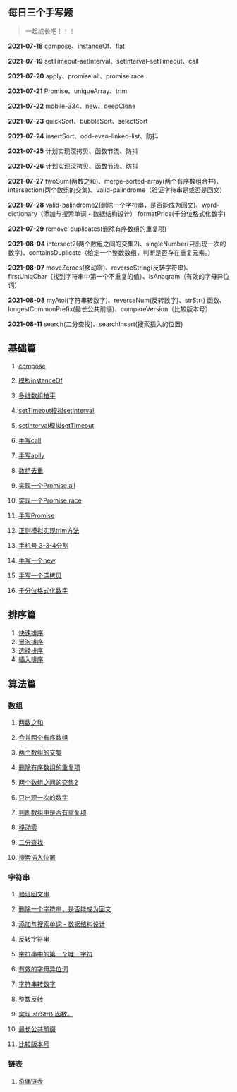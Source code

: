 ## 每日三个手写题

>  一起成长吧！！！

**2021-07-18** compose、instanceOf、flat

**2021-07-19** setTimeout-setInterval、setInterval-setTimeout、call

**2021-07-20** apply、promise.all、promise.race

**2021-07-21** Promise、uniqueArray、trim 

**2021-07-22** mobile-334、new、deepClone

**2021-07-23** quickSort、bubbleSort、selectSort

**2021-07-24** insertSort、odd-even-linked-list、防抖

**2021-07-25** 计划实现深拷贝、函数节流、防抖

**2021-07-26** 计划实现深拷贝、函数节流、防抖

**2021-07-27** twoSum(两数之和)、merge-sorted-array(两个有序数组合并)、intersection(两个数组的交集)、valid-palindrome（验证字符串是或否是回文）

**2021-07-28** valid-palindrome2(删除一个字符串，是否能成为回文)、word-dictionary（添加与搜索单词 - 数据结构设计） formatPrice(千分位格式化数字)

**2021-07-29** remove-duplicates(删除有序数组的重复项)

**2021-08-04** intersect2(两个数组之间的交集2)、singleNumber(只出现一次的数字)、containsDuplicate（给定一个整数数组，判断是否存在重复元素。）

**2021-08-07** moveZeroes(移动零)、reverseString(反转字符串)、firstUniqChar（找到字符串中第一个不重复的值）、isAnagram（有效的字母异位词）

**2021-08-08** myAtoi(字符串转数字)、reverseNum(反转数字)、strStr() 函数、longestCommonPrefix(最长公共前缀)、compareVersion（比较版本号）

**2021-08-11** search(二分查找)、searchInsert(搜索插入的位置)


## 基础篇

1. [compose](https://github.com/qianlongo/fe-handwriting/blob/master/1.compose.js)

2. [模拟instanceOf](https://github.com/qianlongo/fe-handwriting/blob/master/2.instanceOf.js)

3. [多维数组拍平](https://github.com/qianlongo/fe-handwriting/blob/master/3.flat.js)

4. [setTimeout模拟setInterval](https://github.com/qianlongo/fe-handwriting/blob/master/4.setTimeout-interval.js)

5. [setInterval模拟setTimeout](https://github.com/qianlongo/fe-handwriting/blob/master/5.setInterval-timeout.js)

6. [手写call](https://github.com/qianlongo/fe-handwriting/blob/master/6.call.js)

7. [手写aplly](https://github.com/qianlongo/fe-handwriting/blob/master/7.apply.js)

8. [数组去重](https://github.com/qianlongo/fe-handwriting/blob/master/8.uniqueArray.js)

9. [实现一个Promise.all](https://github.com/qianlongo/fe-handwriting/blob/master/9.promise.all.js)

10. [实现一个Promise.race](https://github.com/qianlongo/fe-handwriting/blob/master/10.promise.race.js)

11. [手写Promise](https://github.com/qianlongo/fe-handwriting/blob/master/11.promise.js)

12. [正则模拟实现trim方法](https://github.com/qianlongo/fe-handwriting/blob/master/12.trim.js)

13. [手机号 3-3-4分割](https://github.com/qianlongo/fe-handwriting/blob/master/13.mobile-334.js)

14. [手写一个new](https://github.com/qianlongo/fe-handwriting/blob/master/14.new.js)

15. [手写一个深拷贝](https://github.com/qianlongo/fe-handwriting/blob/master/15.deepClone.js)

16. [千分位格式化数字](https://github.com/qianlongo/fe-handwriting/blob/master/27.formatPrice.js)



## 排序篇

1. [快速排序](https://github.com/qianlongo/fe-handwriting/blob/master/17.quick-sort.js)
2. [冒泡排序](https://github.com/qianlongo/fe-handwriting/blob/master/18.bubble-sort.js)
3. [选择排序](https://github.com/qianlongo/fe-handwriting/blob/master/19.select-sort.js)
4. [插入排序](https://github.com/qianlongo/fe-handwriting/blob/master/20.insert-sort.js)

## 算法篇

### 数组

1. [两数之和](https://github.com/qianlongo/fe-handwriting/blob/master/21.two-sum.js)

2. [合并两个有序数组](https://github.com/qianlongo/fe-handwriting/blob/master/22.merge-sorted-array.js)

3. [两个数组的交集](https://github.com/qianlongo/fe-handwriting/blob/master/23.intersection.js)

4. [删除有序数组的重复项](https://github.com/qianlongo/fe-handwriting/blob/master/28.remove-duplicates.js)

5. [两个数组之间的交集2](https://github.com/qianlongo/fe-handwriting/blob/master/29.intersect2.js)

6. [只出现一次的数字](https://github.com/qianlongo/fe-handwriting/blob/master/30.singleNumber.js)

7. [判断数组中是否有重复项](https://github.com/qianlongo/fe-handwriting/blob/master/31.contains-duplicate.js)

7. [移动零](https://github.com/qianlongo/fe-handwriting/blob/master/32.move-zeroes.js)

7. [二分查找](https://github.com/qianlongo/fe-handwriting/blob/master/41.hafl-search.js)

7. [搜索插入位置](https://github.com/qianlongo/fe-handwriting/blob/master/42.search-insertjs)



### 字符串

1. [验证回文串](https://github.com/qianlongo/fe-handwriting/blob/master/24.valid-palindrome.js)
2. [删除一个字符串，是否能成为回文](https://github.com/qianlongo/fe-handwriting/blob/master/25.valid-palindrome2.js)
3. [添加与搜索单词 - 数据结构设计](https://github.com/qianlongo/fe-handwriting/blob/master/26.word-dictionary.js)

4. [反转字符串](https://github.com/qianlongo/fe-handwriting/blob/master/33.reverse-string.js)

5. [字符串中的第一个唯一字符](https://github.com/qianlongo/fe-handwriting/blob/master/34.first-uniq-char.js)

5. [有效的字母异位词](https://github.com/qianlongo/fe-handwriting/blob/master/35.is-anagram.js)

6. [字符串转数字](https://github.com/qianlongo/fe-handwriting/blob/master/36.my-atoi.js)

7. [整数反转](https://github.com/qianlongo/fe-handwriting/blob/master/37.reverse-num.js)

8. [实现 strStr() 函数。](https://github.com/qianlongo/fe-handwriting/blob/master/38.str-str.js)
9. [最长公共前缀](https://github.com/qianlongo/fe-handwriting/blob/master/39.longest-common-prefix.js)
10. [比较版本号](https://github.com/qianlongo/fe-handwriting/blob/master/40.compare-version.js)

### 链表

1. [奇偶链表](https://github.com/qianlongo/fe-handwriting/blob/master/16.odd-even-linked-list.js)

